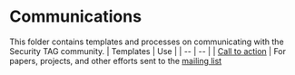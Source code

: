 # Communications

This folder contains templates and processes on communicating with the Security
TAG community. | Templates | Use |
| -- | -- |
| [Call to action](call_to_actions.md) | For papers, projects, and other efforts
sent to the [mailing list](https://lists.cncf.io/g/cncf-tag-security)
